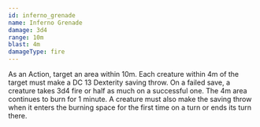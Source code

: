 ```yaml
---
id: inferno_grenade
name: Inferno Grenade
damage: 3d4
range: 10m
blast: 4m
damageType: fire
---
```

As an Action, target an area within 10m. Each creature within 4m of the target must make a DC 13 Dexterity saving throw.
On a failed save, a creature takes 3d4 fire or half as much on a successful one. The 4m area continues to burn for 1 minute.
A creature must also make the saving throw when it enters the burning space for the first time on a turn or ends its turn there.